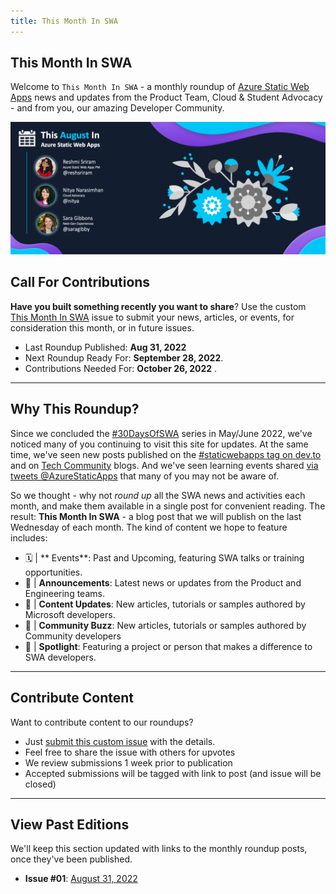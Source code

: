 ```yaml
---
title: This Month In SWA
---
```


## This Month In SWA

Welcome to `This Month In SWA` - a monthly roundup of [Azure Static Web Apps](https://docs.microsoft.com/en-us/azure/static-web-apps/overview) news and updates from the Product Team, Cloud & Student Advocacy - and from you, our amazing Developer Community.

[
![](../../static/img/png/roundup/aug.png)](/blog/roundup-2022-oct)


## Call For Contributions

**Have you built something recently you want to share**? Use the custom [This Month In SWA](https://github.com/staticwebdev/30DaysOfSWA/issues/new/choose) issue to submit your news, articles, or events, for consideration this month, or in future issues.

* Last Roundup Published: **Aug 31, 2022**
* Next Roundup Ready For: **September 28, 2022**. 
* Contributions Needed For: **October 26, 2022** . 

---

## Why This Roundup?

Since we concluded the [#30DaysOfSWA](roadmap) series in May/June 2022, we've noticed many of you continuing to visit this site for updates. At the same time, we've seen new posts published on the [#staticwebapps tag on dev.to](https://dev.to/t/staticwebapps) and on [Tech Community](https://techcommunity.microsoft.com/t5/apps-on-azure-blog/bg-p/AppsonAzureBlog/label-name/Static%20Web%20Apps) blogs. And we've seen learning events shared [via tweets @AzureStaticApps](https://twitter.com/AzureStaticApps) that many of you may not be aware of. 

So we thought - why not _round up_ all the SWA news and activities each month, and make them available in a single post for convenient reading. The result: **This Month In SWA** - a blog post that we will publish on the last Wednesday of each month. The kind of content we hope to feature includes:

 * 🗓 | ** Events**: Past and Upcoming, featuring SWA talks or training opportunities.
 * 📢 | **Announcements**: Latest news or updates from the Product and Engineering teams.
 * 👀 | **Content Updates**: New articles, tutorials or samples authored by Microsoft developers.
 * 🐝 | **Community Buzz**: New articles, tutorials or samples authored by Community developers 
 * 🌟 | **Spotlight**: Featuring a project or person that makes a difference to SWA developers.

---

## Contribute Content

Want to contribute content to our roundups? 

 * Just [submit this custom issue](https://github.com/staticwebdev/30DaysOfSWA/issues/new?assignees=&labels=ThisMonthIn+-+Community&template=---this-month-in-swa--community-submission.md&title=This+Month+In%3A+Community) with the details.
 * Feel free to share the issue with others for upvotes
 * We review submissions 1 week prior to publication
 * Accepted submissions will be tagged with link to post (and issue will be closed)



---

## View Past Editions

We'll keep this section updated with links to the monthly roundup posts, once they've been published.

 * **Issue #01**: [August 31, 2022](https://www.azurestaticwebapps.dev/blog/roundup-2022-aug)
